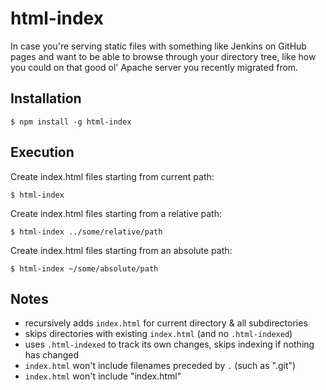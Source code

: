 # html-index

In case you're serving static files with something like Jenkins on GitHub pages and want to be able to browse through your directory tree, like how you could on that good ol' Apache server you recently migrated from.


## Installation

```
$ npm install -g html-index
```


## Execution

Create index.html files starting from current path:
```
$ html-index
```

Create index.html files starting from a relative path:
```
$ html-index ../some/relative/path
```

Create index.html files starting from an absolute path:
```
$ html-index ~/some/absolute/path
```


## Notes

- recursively adds `index.html` for current directory & all subdirectories
- skips directories with existing `index.html` (and no `.html-indexed`)
- uses `.html-indexed` to track its own changes, skips indexing if nothing has changed
- `index.html` won't include filenames preceded by `.` (such as ".git")
- `index.html` won't include "index.html"
